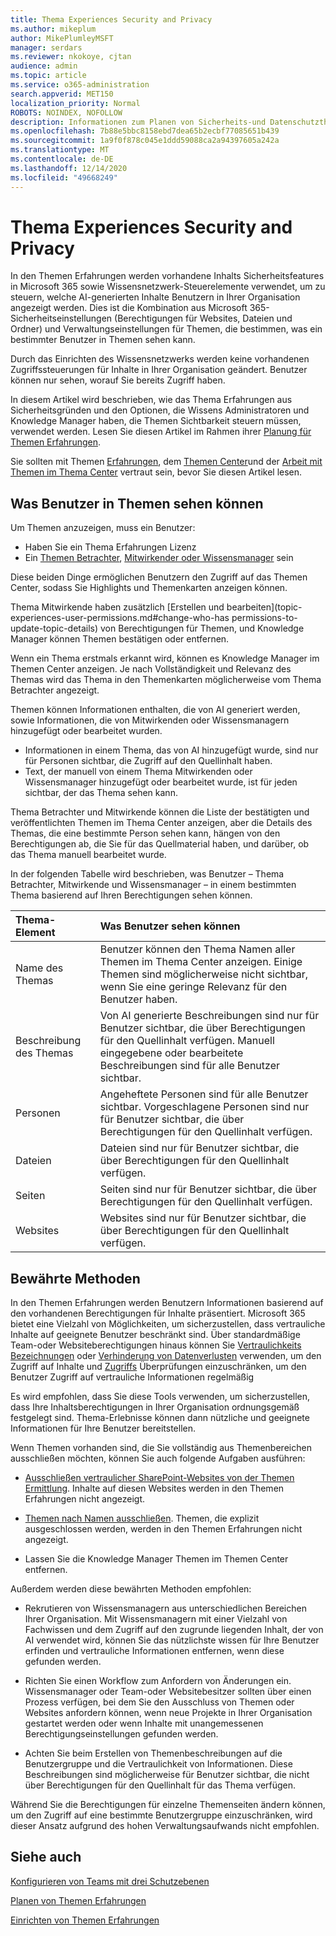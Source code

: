 ```yaml
---
title: Thema Experiences Security and Privacy
ms.author: mikeplum
author: MikePlumleyMSFT
manager: serdars
ms.reviewer: nkokoye, cjtan
audience: admin
ms.topic: article
ms.service: o365-administration
search.appverid: MET150
localization_priority: Normal
ROBOTS: NOINDEX, NOFOLLOW
description: Informationen zum Planen von Sicherheits-und Datenschutzthemen in Microsoft 365
ms.openlocfilehash: 7b88e5bbc8158ebd7dea65b2ecbf77085651b439
ms.sourcegitcommit: 1a9f0f878c045e1ddd59088ca2a94397605a242a
ms.translationtype: MT
ms.contentlocale: de-DE
ms.lasthandoff: 12/14/2020
ms.locfileid: "49668249"
---
```

# <a name="topic-experiences-security-and-privacy"></a>Thema Experiences Security and Privacy

In den Themen Erfahrungen werden vorhandene Inhalts Sicherheitsfeatures in Microsoft 365 sowie Wissensnetzwerk-Steuerelemente verwendet, um zu steuern, welche AI-generierten Inhalte Benutzern in Ihrer Organisation angezeigt werden. Dies ist die Kombination aus Microsoft 365-Sicherheitseinstellungen (Berechtigungen für Websites, Dateien und Ordner) und Verwaltungseinstellungen für Themen, die bestimmen, was ein bestimmter Benutzer in Themen sehen kann.

Durch das Einrichten des Wissensnetzwerks werden keine vorhandenen Zugriffssteuerungen für Inhalte in Ihrer Organisation geändert. Benutzer können nur sehen, worauf Sie bereits Zugriff haben.

In diesem Artikel wird beschrieben, wie das Thema Erfahrungen aus Sicherheitsgründen und den Optionen, die Wissens Administratoren und Knowledge Manager haben, die Themen Sichtbarkeit steuern müssen, verwendet werden. Lesen Sie diesen Artikel im Rahmen ihrer [Planung für Themen Erfahrungen](plan-topic-experiences.md).

Sie sollten mit Themen [Erfahrungen](knowledge-management-overview.md), dem [Themen Center](topic-center-overview.md)und der [Arbeit mit Themen im Thema Center](work-with-topics.md) vertraut sein, bevor Sie diesen Artikel lesen.

## <a name="what-users-can-see-in-topics"></a>Was Benutzer in Themen sehen können

Um Themen anzuzeigen, muss ein Benutzer:

- Haben Sie ein Thema Erfahrungen Lizenz
- Ein [Themen Betrachter](topic-experiences-knowledge-rules.md#change-who-can-see-topics-in-your-organization), [Mitwirkender oder Wissensmanager](topic-experiences-user-permissions.md) sein

Diese beiden Dinge ermöglichen Benutzern den Zugriff auf das Themen Center, sodass Sie Highlights und Themenkarten anzeigen können.

Thema Mitwirkende haben zusätzlich [Erstellen und bearbeiten](topic-experiences-user-permissions.md#change-who-has permissions-to-update-topic-details) von Berechtigungen für Themen, und Knowledge Manager können Themen bestätigen oder entfernen.

Wenn ein Thema erstmals erkannt wird, können es Knowledge Manager im Themen Center anzeigen. Je nach Vollständigkeit und Relevanz des Themas wird das Thema in den Themenkarten möglicherweise vom Thema Betrachter angezeigt.

Themen können Informationen enthalten, die von AI generiert werden, sowie Informationen, die von Mitwirkenden oder Wissensmanagern hinzugefügt oder bearbeitet wurden.

- Informationen in einem Thema, das von AI hinzugefügt wurde, sind nur für Personen sichtbar, die Zugriff auf den Quellinhalt haben.
- Text, der manuell von einem Thema Mitwirkenden oder Wissensmanager hinzugefügt oder bearbeitet wurde, ist für jeden sichtbar, der das Thema sehen kann.

Thema Betrachter und Mitwirkende können die Liste der bestätigten und veröffentlichten Themen im Thema Center anzeigen, aber die Details des Themas, die eine bestimmte Person sehen kann, hängen von den Berechtigungen ab, die Sie für das Quellmaterial haben, und darüber, ob das Thema manuell bearbeitet wurde.

In der folgenden Tabelle wird beschrieben, was Benutzer – Thema Betrachter, Mitwirkende und Wissensmanager – in einem bestimmten Thema basierend auf Ihren Berechtigungen sehen können.

|Thema-Element|Was Benutzer sehen können|
|:---------|:------------------|
|Name des Themas|Benutzer können den Thema Namen aller Themen im Thema Center anzeigen. Einige Themen sind möglicherweise nicht sichtbar, wenn Sie eine geringe Relevanz für den Benutzer haben.|
|Beschreibung des Themas|Von AI generierte Beschreibungen sind nur für Benutzer sichtbar, die über Berechtigungen für den Quellinhalt verfügen. Manuell eingegebene oder bearbeitete Beschreibungen sind für alle Benutzer sichtbar.|
|Personen|Angeheftete Personen sind für alle Benutzer sichtbar. Vorgeschlagene Personen sind nur für Benutzer sichtbar, die über Berechtigungen für den Quellinhalt verfügen.|
|Dateien|Dateien sind nur für Benutzer sichtbar, die über Berechtigungen für den Quellinhalt verfügen.|
|Seiten|Seiten sind nur für Benutzer sichtbar, die über Berechtigungen für den Quellinhalt verfügen.|
|Websites|Websites sind nur für Benutzer sichtbar, die über Berechtigungen für den Quellinhalt verfügen.|

## <a name="best-practices"></a>Bewährte Methoden

In den Themen Erfahrungen werden Benutzern Informationen basierend auf den vorhandenen Berechtigungen für Inhalte präsentiert. Microsoft 365 bietet eine Vielzahl von Möglichkeiten, um sicherzustellen, dass vertrauliche Inhalte auf geeignete Benutzer beschränkt sind. Über standardmäßige Team-oder Websiteberechtigungen hinaus können Sie [Vertraulichkeits Bezeichnungen](https://docs.microsoft.com/microsoft-365/compliance/sensitivity-labels) oder [Verhinderung von Datenverlusten](https://docs.microsoft.com/microsoft-365/compliance/data-loss-prevention-policies) verwenden, um den Zugriff auf Inhalte und [Zugriffs](https://docs.microsoft.com/azure/active-directory/governance/access-reviews-overview) Überprüfungen einzuschränken, um den Benutzer Zugriff auf vertrauliche Informationen regelmäßig

Es wird empfohlen, dass Sie diese Tools verwenden, um sicherzustellen, dass Ihre Inhaltsberechtigungen in Ihrer Organisation ordnungsgemäß festgelegt sind. Thema-Erlebnisse können dann nützliche und geeignete Informationen für Ihre Benutzer bereitstellen.

Wenn Themen vorhanden sind, die Sie vollständig aus Themenbereichen ausschließen möchten, können Sie auch folgende Aufgaben ausführen:

- [Ausschließen vertraulicher SharePoint-Websites von der Themen Ermittlung](topic-experiences-discovery.md#select-sharepoint-topic-sources). Inhalte auf diesen Websites werden in den Themen Erfahrungen nicht angezeigt.

- [Themen nach Namen ausschließen](topic-experiences-discovery.md#exclude-topics-by-name). Themen, die explizit ausgeschlossen werden, werden in den Themen Erfahrungen nicht angezeigt.

- Lassen Sie die Knowledge Manager Themen im Themen Center entfernen.

Außerdem werden diese bewährten Methoden empfohlen:

- Rekrutieren von Wissensmanagern aus unterschiedlichen Bereichen Ihrer Organisation. Mit Wissensmanagern mit einer Vielzahl von Fachwissen und dem Zugriff auf den zugrunde liegenden Inhalt, der von AI verwendet wird, können Sie das nützlichste wissen für Ihre Benutzer erfinden und vertrauliche Informationen entfernen, wenn diese gefunden werden.

- Richten Sie einen Workflow zum Anfordern von Änderungen ein. Wissensmanager oder Team-oder Websitebesitzer sollten über einen Prozess verfügen, bei dem Sie den Ausschluss von Themen oder Websites anfordern können, wenn neue Projekte in Ihrer Organisation gestartet werden oder wenn Inhalte mit unangemessenen Berechtigungseinstellungen gefunden werden.

- Achten Sie beim Erstellen von Themenbeschreibungen auf die Benutzergruppe und die Vertraulichkeit von Informationen. Diese Beschreibungen sind möglicherweise für Benutzer sichtbar, die nicht über Berechtigungen für den Quellinhalt für das Thema verfügen.

Während Sie die Berechtigungen für einzelne Themenseiten ändern können, um den Zugriff auf eine bestimmte Benutzergruppe einzuschränken, wird dieser Ansatz aufgrund des hohen Verwaltungsaufwands nicht empfohlen.

## <a name="see-also"></a>Siehe auch

[Konfigurieren von Teams mit drei Schutzebenen](../solutions/configure-teams-three-tiers-protection.md)

[Planen von Themen Erfahrungen](plan-topic-experiences.md)

[Einrichten von Themen Erfahrungen](set-up-topic-experiences.md)
